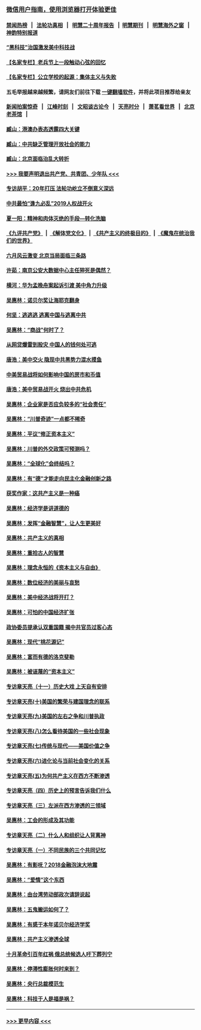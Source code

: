 ### [微信用户指南，使用浏览器打开体验更佳](https://github.com/gfw-breaker/banned-news1/blob/master/indexes/wechat-guide.md?t=0)
#### [禁闻热榜](热点新闻.md?t=0)  &nbsp;&nbsp;|&nbsp;&nbsp; [法轮功真相](https://github.com/gfw-breaker/truth/blob/master/README.md?t=0) &nbsp;&nbsp;|&nbsp;&nbsp; [明慧二十周年报告](https://github.com/gfw-breaker/mh-reports/blob/master/README.md?t=0) &nbsp;&nbsp;|&nbsp;&nbsp;[明慧期刊](https://github.com/gfw-breaker/mh-qikan) &nbsp;&nbsp;|&nbsp;&nbsp; [明慧海外之窗](https://github.com/gfw-breaker/mh-news/blob/master/README.md?t=0) &nbsp;&nbsp;|&nbsp;&nbsp; [神韵特别报道](https://github.com/gfw-breaker/mh-news/blob/master/shenyun.md?t=0)
#### [“黑科技”治国激发美中科技战](../pages/nsc423/n11638056.md?t=02061033) 
#### [【名家专栏】老兵节上一段触动心弦的回忆](../pages/nsc423/n11646016.md?t=02061033) 
#### [【名家专栏】公立学校的起源：集体主义与失败](../pages/nsc423/n11601833.md?t=02061033) 
#### 五毛举报越来越频繁，请网友们前往下载 [一键翻墙软件](https://github.com/gfw-breaker/ssr-accounts)，并将此项目推荐给亲友
#### [新闻拍案惊奇](https://github.com/gfw-breaker/banned-news1/blob/master/pages/link4.md) &nbsp;&nbsp;|&nbsp;&nbsp; [江峰时刻](https://github.com/gfw-breaker/banned-news1/blob/master/pages/link4.md) &nbsp;&nbsp;|&nbsp;&nbsp; [文昭谈古论今](https://github.com/gfw-breaker/banned-news1/blob/master/pages/link4.md) &nbsp;&nbsp;|&nbsp;&nbsp; [天亮时分](https://github.com/gfw-breaker/banned-news1/blob/master/pages/link4.md) &nbsp;&nbsp;|&nbsp;&nbsp; [萧茗看世界](https://github.com/gfw-breaker/banned-news1/blob/master/pages/link4.md) &nbsp;&nbsp;|&nbsp;&nbsp; [北京老茶馆](https://github.com/gfw-breaker/banned-news1/blob/master/pages/link4.md) &nbsp;&nbsp;|&nbsp;&nbsp; 
#### [臧山：港澳办表态透露四大关键](../pages/nsc423/n11421628.md?t=02061033) 
#### [臧山：中共缺乏管理开放社会的能力](../pages/nsc423/n11407457.md?t=02061033) 
#### [臧山：北京面临治乱大转折](../pages/nsc423/n11406895.md?t=02061033) 
#### [>>> 我要声明退出共产党、共青团、少年队 <<<](https://github.com/begood0513/goodnews/blob/master/quit/letter.md) 
#### [专访胡平：20年打压 法轮功屹立不倒意义深远](../pages/nsc423/n11398800.md?t=02061033) 
#### [中共最怕“逢九必乱”2019人权战开火](../pages/nsc423/n11385248.md?t=02061033) 
#### [夏一阳：精神和肉体灭绝的手段—转化洗脑](../pages/nsc423/n11368250.md?t=02061033) 
#### [《九评共产党》](https://github.com/begood0513/9ping.md/blob/master/README.md) &nbsp;|&nbsp; [《解体党文化》](../../../../jtdwh.md/blob/master/README.md)  &nbsp;|&nbsp; [《共产主义的终极目的》](../../../../gczydzjmd.md/blob/master/README.md) &nbsp;|&nbsp; [《魔鬼在统治我们的世界》](../../../../mgztzwmdsj.md/blob/master/README.md) 
#### [六月风云激变 北京当局面临三条路](../pages/nsc423/n11313668.md?t=02061033) 
#### [许茹：南京公安大数据中心主任猝死是偶然？](../pages/nsc423/n11064744.md?t=02061033) 
#### [横河：华为孟晚舟案起诉引渡 美中角力升级](../pages/nsc423/n11027230.md?t=02061033) 
#### [吴惠林：诺贝尔奖让海耶克翻身](../pages/nsc423/n10890049.md?t=02061033) 
#### [何坚：逃逃逃 逃离中国与逃离中共](../pages/nsc423/n10592891.md?t=02061033) 
#### [吴惠林：“商战”何时了？](../pages/nsc423/n10573558.md?t=02061033) 
#### [从网贷爆雷到股灾 中国人的钱何处可逃](../pages/nsc423/n10572800.md?t=02061033) 
#### [唐浩：美中交火 隐现中共黑势力混水摸鱼](../pages/nsc423/n10544040.md?t=02061033) 
#### [中美贸易战将如何影响中国的房市和币值](../pages/nsc423/n10543697.md?t=02061033) 
#### [唐浩：美中贸易战开火 烧出中共危机](../pages/nsc423/n10540126.md?t=02061033) 
#### [吴惠林：企业家是否应负较多的“社会责任”](../pages/nsc423/n10535022.md?t=02061033) 
#### [吴惠林：“川普奇迹”一点都不稀奇](../pages/nsc423/n10512808.md?t=02061033) 
#### [吴惠林：平议“修正资本主义”](../pages/nsc423/n10495724.md?t=02061033) 
#### [吴惠林：川普的外交政策可预测吗？](../pages/nsc423/n10462387.md?t=02061033) 
#### [吴惠林：“全球化”会终结吗？](../pages/nsc423/n10452838.md?t=02061033) 
#### [吴惠林：有“德”才能走向民主化金融创新之路](../pages/nsc423/n10432292.md?t=02061033) 
#### [获奖作家：这共产主义是一种癌](../pages/nsc423/n10431541.md?t=02061033) 
#### [吴惠林：经济学是讲道德的](../pages/nsc423/n10398014.md?t=02061033) 
#### [吴惠林：发挥“金融智慧”，让人生更美好](../pages/nsc423/n10375019.md?t=02061033) 
#### [吴惠林：共产主义的真相](../pages/nsc423/n10351394.md?t=02061033) 
#### [吴惠林：重拾古人的智慧](../pages/nsc423/n10337691.md?t=02061033) 
#### [吴惠林：理念永恒的《资本主义与自由》](../pages/nsc423/n10316274.md?t=02061033) 
#### [吴惠林：数位经济的美丽与哀愁](../pages/nsc423/n10292946.md?t=02061033) 
#### [吴惠林：美中经济战将开打？](../pages/nsc423/n10258825.md?t=02061033) 
#### [吴惠林：可怕的中国经济扩张](../pages/nsc423/n10219147.md?t=02061033) 
#### [政协委员提承认双重国籍 揭中共官员过客心态](../pages/nsc423/n10208809.md?t=02061033) 
#### [吴惠林：现代“桃花源记”](../pages/nsc423/n10185234.md?t=02061033) 
#### [吴惠林：富而有德的洛克斐勒](../pages/nsc423/n10142264.md?t=02061033) 
#### [吴惠林：被诬蔑的“资本主义”](../pages/nsc423/n10124816.md?t=02061033) 
#### [专访章天亮（十一）历史大戏 上天自有安排](../pages/nsc423/n10094905.md?t=02061033) 
#### [专访章天亮(十)美国的繁荣与建国理念的联系](../pages/nsc423/n10094899.md?t=02061033) 
#### [专访章天亮(九)美国的左右之争和川普执政](../pages/nsc423/n10094889.md?t=02061033) 
#### [专访章天亮(八)怎么看待美国的一些社会现象](../pages/nsc423/n10094857.md?t=02061033) 
#### [专访章天亮(七)传统与现代——美国价值之争](../pages/nsc423/n10093140.md?t=02061033) 
#### [专访章天亮(六)进化论与当前社会变化的关系](../pages/nsc423/n10092036.md?t=02061033) 
#### [专访章天亮(五)为何共产主义在西方不断渗透](../pages/nsc423/n10083620.md?t=02061033) 
#### [专访章天亮（四）历史上的预言告诉我们什么](../pages/nsc423/n10083606.md?t=02061033) 
#### [专访章天亮（三）左派在西方渗透的三领域](../pages/nsc423/n10081115.md?t=02061033) 
#### [吴惠林：工会的形成及其功能](../pages/nsc423/n10080633.md?t=02061033) 
#### [专访章天亮（二）什么人和组织让人背离神](../pages/nsc423/n10076637.md?t=02061033) 
#### [专访章天亮（一）不同民族的三个共同记忆](../pages/nsc423/n10074188.md?t=02061033) 
#### [吴惠林：有影呒？2018金融泡沫大地震](../pages/nsc423/n10040534.md?t=02061033) 
#### [吴惠林：“爱情”这个东西](../pages/nsc423/n10019423.md?t=02061033) 
#### [吴惠林：由台湾劳动部政次请辞说起](../pages/nsc423/n9979679.md?t=02061033) 
#### [吴惠林：五鬼搬运如何了？](../pages/nsc423/n9925338.md?t=02061033) 
#### [吴惠林：有感于本年诺贝尔经济学奖](../pages/nsc423/n9871883.md?t=02061033) 
#### [吴惠林：共产主义渗透全球](../pages/nsc423/n9812748.md?t=02061033) 
#### [十月革命引百年红祸 俄总统候选人吁下葬列宁](../pages/nsc423/n9810182.md?t=02061033) 
#### [吴惠林：停滞性膨胀何时来到？](../pages/nsc423/n9764136.md?t=02061033) 
#### [吴惠林：央行总裁模范生](../pages/nsc423/n9728134.md?t=02061033) 
#### [吴惠林：科技于人是福是祸？](../pages/nsc423/n9672982.md?t=02061033) 

----
#### [ >>> 更早内容 <<< ](../indexes/nsc423-earlier.md)
